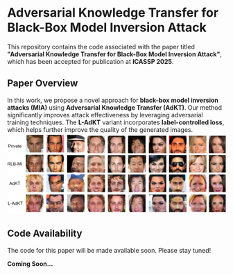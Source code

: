 # Adversarial Knowledge Transfer for Black-Box Model Inversion Attack

This repository contains the code associated with the paper titled **"Adversarial Knowledge Transfer for Black-Box Model Inversion Attack"**, which has been accepted for publication at **ICASSP 2025**.

## Paper Overview

In this work, we propose a novel approach for **black-box model inversion attacks (MIA)** using **Adversarial Knowledge Transfer (AdKT)**. Our method significantly improves attack effectiveness by leveraging adversarial training techniques. The **L-AdKT** variant incorporates **label-controlled loss**, which helps further improve the quality of the generated images.
![AdKT Method](assets/image.png)
## Code Availability

The code for this paper will be made available soon. Please stay tuned!

**Coming Soon...**
